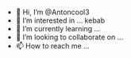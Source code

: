 - 👋 Hi, I’m @Antoncool3
- 👀 I’m interested in ...    kebab
- 🌱 I’m currently learning ...
- 💞️ I’m looking to collaborate on ...
- 📫 How to reach me ...

<!---
Antoncool3/Antoncool3 is a ✨ special ✨ repository because its `README.md` (this file) appears on your GitHub profile.
You can click the Preview link to take a look at your changes.
--->
